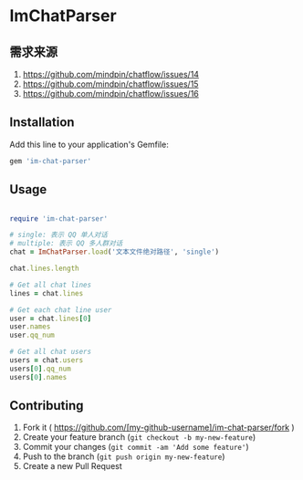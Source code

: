 # ImChatParser

## 需求来源
1. https://github.com/mindpin/chatflow/issues/14
2. https://github.com/mindpin/chatflow/issues/15
3. https://github.com/mindpin/chatflow/issues/16


## Installation

Add this line to your application's Gemfile:

```ruby
gem 'im-chat-parser'
```




## Usage

```ruby

require 'im-chat-parser'

# single: 表示 QQ 单人对话
# multiple: 表示 QQ 多人群对话
chat = ImChatParser.load('文本文件绝对路径', 'single')

chat.lines.length

# Get all chat lines
lines = chat.lines

# Get each chat line user
user = chat.lines[0]
user.names
user.qq_num

# Get all chat users
users = chat.users
users[0].qq_num
users[0].names

```


## Contributing

1. Fork it ( https://github.com/[my-github-username]/im-chat-parser/fork )
2. Create your feature branch (`git checkout -b my-new-feature`)
3. Commit your changes (`git commit -am 'Add some feature'`)
4. Push to the branch (`git push origin my-new-feature`)
5. Create a new Pull Request
